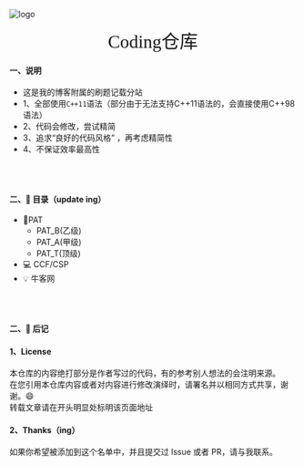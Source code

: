 ![logo](https://hacv.gitee.io/command/_media/logo.png)

<center><font size=6 face="行书">Coding仓库</font></center>





#### 一、说明

- 这是我的博客附属的刷题记载分站 
- 1、全部使用`C++11`语法（部分由于无法支持C++11语法的，会直接使用C++98语法）
- 2、代码会修改，尝试精简
- 3、追求“良好的代码风格” ，再考虑精简性
- 4、不保证效率最高性  



</br>

</br>

#### 二、:memo: 目录（update ing）


- :pencil:PAT
  - PAT_B(乙级)
  - PAT_A(甲级)
  - PAT_T(顶级)
- 💻 CCF/CSP
- :bulb: 牛客网

</br>

</br>

#### 二​、:memo: 后记

#### 1、License

本仓库的内容绝打部分是作者写过的代码，有的参考别人想法的会注明来源。  
在您引用本仓库内容或者对内容进行修改演绎时，请署名并以相同方式共享，谢谢。:smile:  
转载文章请在开头明显处标明该页面地址    



#### 2、Thanks（ing）

如果你希望被添加到这个名单中，并且提交过 Issue 或者 PR，请与我联系。  

